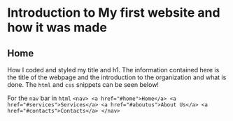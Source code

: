 # Introduction to My first website and how it was made

## Home 
How I coded and styled my title and h1.  The information contained here is the title of the webpage and the introduction to the organization and what is done.
The `html` and `css` snippets can be seen below!


For the `nav` bar in `html`
      ```<nav>
            <a href="#home">Home</a>
            <a href="#services">Services</a>
            <a href="#aboutus">About Us</a>
            <a href="#contacts">Contacts</a>
        </nav>```

      




